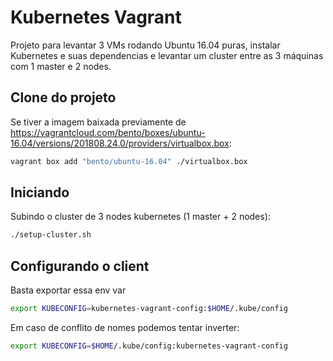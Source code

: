 
# Kubernetes Vagrant

Projeto para levantar 3 VMs rodando Ubuntu 16.04 puras, instalar Kubernetes e suas dependencias e levantar um cluster entre as 3 máquinas com 1 master e 2 nodes.

## Clone do projeto

Se tiver a imagem baixada previamente de https://vagrantcloud.com/bento/boxes/ubuntu-16.04/versions/201808.24.0/providers/virtualbox.box:

~~~bash
vagrant box add "bento/ubuntu-16.04" ./virtualbox.box
~~~

## Iniciando

Subindo o cluster de 3 nodes kubernetes (1 master + 2 nodes):

~~~bash
./setup-cluster.sh
~~~

## Configurando o client

Basta exportar essa env var

~~~bash
export KUBECONFIG=kubernetes-vagrant-config:$HOME/.kube/config
~~~

Em caso de conflito de nomes podemos tentar inverter:

~~~bash
export KUBECONFIG=$HOME/.kube/config:kubernetes-vagrant-config
~~~